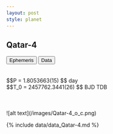 ```yaml
---
layout: post
style: planet
---
```

<script src="../js/planets.js"></script>

## Qatar-4

<!-- Tab links -->
<div class="tab">
<button class="tablinks" onclick="openCity(event, 'Ephemeris')">Ephemeris</button>
<button class="tablinks" onclick="openCity(event, 'Data')">Data</button>
</div>

<!-- Tab content -->
<div id="Ephemeris" class="tabcontent" markdown="1">
<br/><br/>
$$P = 1.8053663(15) $$ day <br/>
$$T_0 = 2457762.3441(26) $$ BJD TDB
<br/><br/>
<br/><br/>
![alt text](/images/Qatar-4_o_c.png)
</div>


<div id="Data" class="tabcontent" markdown="1">

{% include data/data_Qatar-4.md %}

</div>
